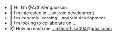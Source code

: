 - 👋 Hi, I’m @ArthiVengadesan
- 👀 I’m interested in ...android development
- 🌱 I’m currently learning ...android development
- 💞️ I’m looking to collaborate on ...
- 📫 How to reach me ...arthiarthika004@gmail.com

<!---
ArthiVengadesan/ArthiVengadesan is a ✨ special ✨ repository because its `README.md` (this file) appears on your GitHub profile.
You can click the Preview link to take a look at your changes.
--->
